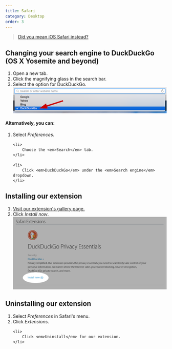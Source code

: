 ```yaml
---
title: Safari
category: Desktop
order: 3
---
```


> <a class="button" href="/mobile/safari-ios">Did you mean iOS Safari instead?</a>

<h2>Changing your search engine to DuckDuckGo (OS X Yosemite and beyond)</h2>
<ol>
    <li>
        Open a new tab.
    </li>
    <li>
        Click the magnifying glass in the search bar.
    </li>
    <li>
        Select the option for DuckDuckGo.
        <br>
        <img alt="Screenshot showing how to select DuckDuckGo as the search engine for Safari." src="/images/c614041fd7b154cd1633472476b23a18.png" />
    </li>
</ol>

<h4>Alternatively, you can:</h4>
<ol>
    <li>
        Select <em>Preferences</em>.
    </li>

    <li>
        Choose the <em>Search</em> tab.
    </li>

    <li>
        Click <em>DuckDuckGo</em> under the <em>Search engine</em> dropdown.
    </li>
</ol>

<h2>Installing our extension</h2>
<ol>
    <li>
        <a href="https://safari-extensions.apple.com/details/?id=com.duckduckgo.safari-HKE973VLUW">Visit our extension's gallery page.</a>
    </li>
    <li>
        Click <em>Install now</em>.
        <img alt="Screenshot of Safari's extensions gallery showing the DuckDuckGo extension." src="/images/13f52d6ed7bb7ae14a9697f9c2d732e7.png" />
    </li>
</ol>

<h2 id="uninstall">Uninstalling our extension</h2>
<ol>
    <li>
        Select <em>Preferences</em> in Safari's menu.
    </li>
    <li>
        Click <em>Extensions</em>.
    </li>

    <li>
        Click <em>Uninstall</em> for our extension.
    </li>
</ol>